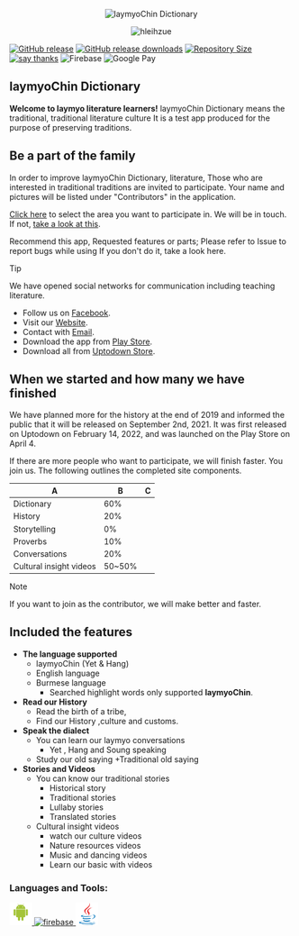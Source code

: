 <p align="center">
  <img src="https://github.com/hleihzue/LaymyoChin-Dictionary/assets/155907427/48fba0ba-1db7-4de3-bf59-668d421a50f3" alt="laymyoChin Dictionary" width="100">

</p>
<div align="center">
  <img src="https://komarev.com/ghpvc/?username=hleihzue&label=Visitors&color=ffff00&style=flat" alt="hleihzue" />
</div>

[![GitHub release](https://img.shields.io/github/release/hleihzue/LaymyoChin-Dictionary.svg)](https://github.com/hleihzue/LaymyoChin-Dictionary/releases) [![GitHub release downloads](https://img.shields.io/github/downloads/hleihzue/LaymyoChin-Dictionary/total.svg)](https://GitHub.com/hleihzue/LaymyoChin-Dictionary/releases/) [![Repository Size](https://img.shields.io/github/repo-size/hleihzue/LaymyoChin-Dictionary.svg)](https://github.com/hleihzue/LaymyoChin-Dictionary) [![say thanks](https://img.shields.io/badge/say-thanks-ff69b4.svg)](https://saythanks.io/to/hleihzue) ![Firebase](https://img.shields.io/badge/Firebase-039BE5?style=for-the-badge&logo=Firebase&logoColor=white) ![Google Pay](https://img.shields.io/badge/GooglePay-%233780F1.svg?style=for-the-badge&logo=Google-Pay&logoColor=white)

## laymyoChin Dictionary
**Welcome to laymyo literature learners!** laymyoChin Dictionary means the traditional, traditional  literature  culture  It is a test app produced for the purpose of preserving traditions.


## Be a part of the family
 In order to improve laymyoChin Dictionary, literature,  Those who are interested in traditional traditions are invited to participate.  Your name and pictures will be listed under "Contributors" in the application.

[Click here](https://forms.gle/LPEM9dKWJh24oMxTA) to select the area you want to participate in.  We will be in touch.  If not, [take a look at this](https://fb.watch/ppV3pYooP2/?mibextid=Nif5oz).

Recommend this app, Requested features or parts;  Please refer to Issue to report bugs while using  If you don't do it, take a look here.

> [!TIP]
> We have opened social networks for communication including teaching literature.
 * Follow us on [Facebook](https://www.facebook.com/profile.php?id=100095702314809&mibextid=ZbWKwL).
 * Visit our [Website](www.laymyochin.wordpress.com/).
 * Contact with [Email]( laymyochin.dictionary@gmail.com).
 * Download the app from [Play Store](https://play.google.com/store/apps/details?id=chin.bk.hleihzue.yet.dictionary).
 * Download all from [Uptodown Store](https://yet-mm-dictionary.en.uptodown.com/android/download).



## When we started and how many we have finished
 We have planned more for the history at the end of 2019 and informed the public that it will be released on September 2nd, 2021.  It was first released on Uptodown on February 14, 2022, and was launched on the Play Store on April 4.

 If there are more people who want to participate, we will finish faster.  You join us.  The following outlines the completed site components.

| A                          | B         | C  |
| -------------------------- | --------- | -- |
| Dictionary                 | 60%       |    |
| History                    | 20%       |    |
| Storytelling               | 0%        |    |
| Proverbs                   | 10%       |    |
| Conversations              | 20%       |    |
| Cultural insight videos    | 50~50%    |    |

> [!NOTE]
> If you want to join as the contributor, we will make better and faster.




## Included the features
* **The language supported**
   * laymyoChin (Yet & Hang)
   * English language
   * Burmese language
      + Searched highlight words only supported     **laymyoChin**.
* **Read our History**
  * Read the birth of a tribe,
  * Find our History ,culture and customs.
* **Speak the dialect**
    * You can learn our laymyo conversations
        + Yet , Hang and Soung speaking
    * Study our old saying
       +Traditional old saying
*  **Stories and Videos**
    *  You can know our traditional stories
        + Historical story
        + Traditional stories
        + Lullaby stories
        + Translated stories 
    *  Cultural insight videos
        + watch our culture videos
        + Nature resources videos
        + Music and dancing videos
        + Learn our basic with videos

<h3 align="left">Languages and Tools:</h3>
<p align="left"> <a href="https://developer.android.com" target="_blank" rel="noreferrer"> <img src="https://raw.githubusercontent.com/devicons/devicon/master/icons/android/android-original-wordmark.svg" alt="android" width="40" height="40"/> </a> <a href="https://firebase.google.com/" target="_blank" rel="noreferrer"> <img src="https://www.vectorlogo.zone/logos/firebase/firebase-icon.svg" alt="firebase" width="40" height="40"/> </a> <a href="https://www.java.com" target="_blank" rel="noreferrer"> <img src="https://raw.githubusercontent.com/devicons/devicon/master/icons/java/java-original.svg" alt="java" width="40" height="40"/> </a> </p>

